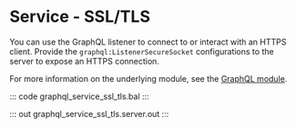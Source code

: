 # Service - SSL/TLS

You can use the GraphQL listener to connect to or interact with an HTTPS client.
Provide the `graphql:ListenerSecureSocket` configurations to the server to
expose an HTTPS connection.

For more information on the underlying module, 
see the [GraphQL module](https://docs.central.ballerina.io/ballerina/graphql/latest/).

::: code graphql_service_ssl_tls.bal :::

::: out graphql_service_ssl_tls.server.out :::